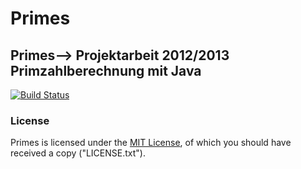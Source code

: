 # Primes
## Primes--> Projektarbeit 2012/2013 Primzahlberechnung mit Java
[![Build Status](http://ci.marco01809.net/job/Primes/badge/icon)](http://ci.marco01809.net/job/Primes/)

### License
Primes is licensed under the [MIT License](http://www.opensource.org/licenses/mit-license.html "Open Source Initiative: MIT License"),
of which you should have received a copy ("LICENSE.txt").